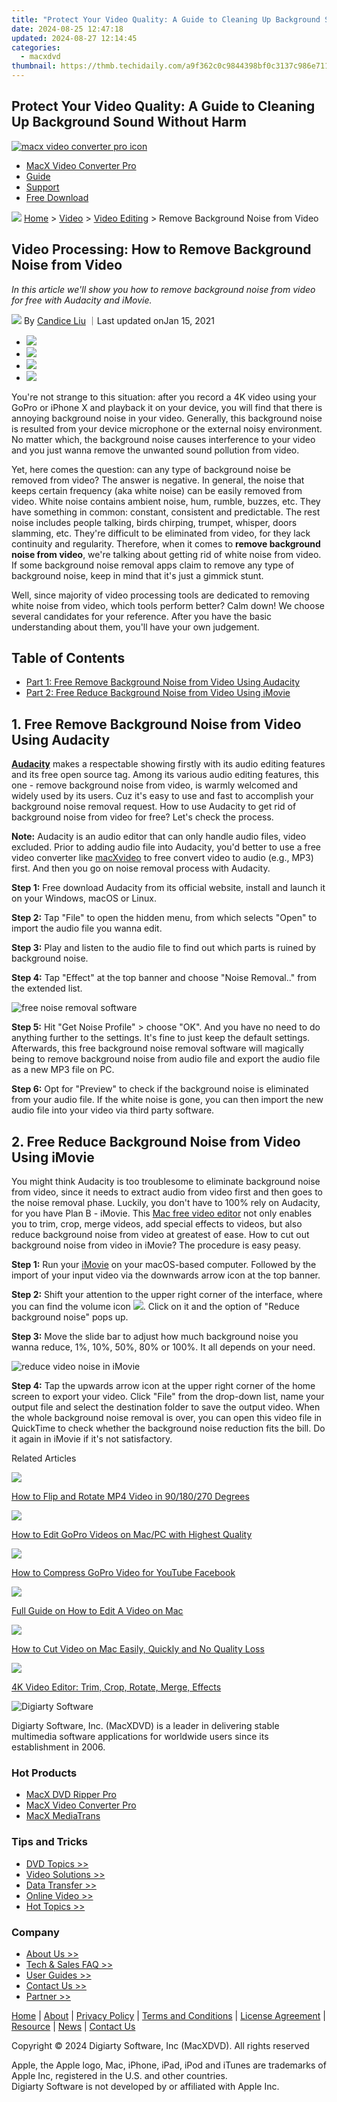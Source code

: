 ```yaml
---
title: "Protect Your Video Quality: A Guide to Cleaning Up Background Sound Without Harm"
date: 2024-08-25 12:47:18
updated: 2024-08-27 12:14:45
categories:
  - macxdvd
thumbnail: https://thmb.techidaily.com/a9f362c0c9844398bf0c3137c986e711e55f9d9899cc82e5e90b9af515ed9d20.jpg
---
```


## Protect Your Video Quality: A Guide to Cleaning Up Background Sound Without Harm

[![macx video converter pro icon](https://www.macxdvd.com/video-editing/../image-style/new-seo/icon11.png)](https://tools.techidaily.com/macxdvd/products/)

* [MacX Video Converter Pro](https://tools.techidaily.com/macxdvd/products/)
* [Guide](https://tools.techidaily.com/macxdvd/products/)
* [Support](https://tools.techidaily.com/macxdvd/products/)
* [Free Download](https://tools.techidaily.com/macxdvd/products/)



![](https://www.macxdvd.com/video-editing/../image-style/new-seo/icon7.png) [Home](https://tools.techidaily.com/macxdvd/products/) \> [Video](https://tools.techidaily.com/macxdvd/products/) \> [Video Editing](https://tools.techidaily.com/macxdvd/products/) \> Remove Background Noise from Video

## Video Processing: How to Remove Background Noise from Video



_In this article we'll show you how to remove background noise from video for free with Audacity and iMovie._

![](https://www.macxdvd.com/video-editing/../image-style/new-seo/icon6.png) By [Candice Liu](https://www.linkedin.com/in/candice-liu-444483a3/) ｜Last updated onJan 15, 2021 

* [![](https://www.macxdvd.com/video-editing/../image-style/new-seo/share-fa.jpg)](https://www.facebook.com/sharer/sharer.php?u=https://www.macxdvd.com/video-editing/how-to-remove-background-noise-from-video.htm)
* [![](https://www.macxdvd.com/video-editing/../image-style/new-seo/share-tw.jpg)](https://twitter.com/intent/tweet?url=https://www.macxdvd.com/video-editing/how-to-remove-background-noise-from-video.htm)
* [![](https://www.macxdvd.com/video-editing/../image-style/new-seo/share-email.jpg)](https://www.macxdvd.com/video-editing/mailto:info@example.com?&subject=&body=https://www.macxdvd.com/video-editing/how-to-remove-background-noise-from-video.htm)
* [![](https://www.macxdvd.com/video-editing/../image-style/new-seo/share-in.jpg)](https://www.linkedin.com/shareArticle?mini=true&url=https://www.macxdvd.com/video-editing/how-to-remove-background-noise-from-video.htm&title=&summary=https://www.macxdvd.com/video-editing/how-to-remove-background-noise-from-video.htm&source=)

 You're not strange to this situation: after you record a 4K video using your GoPro or iPhone X and playback it on your device, you will find that there is annoying background noise in your video. Generally, this background noise is resulted from your device microphone or the external noisy environment. No matter which, the background noise causes interference to your video and you just wanna remove the unwanted sound pollution from video. 

Yet, here comes the question: can any type of background noise be removed from video? The answer is negative. In general, the noise that keeps certain frequency (aka white noise) can be easily removed from video. White noise contains ambient noise, hum, rumble, buzzes, etc. They have something in common: constant, consistent and predictable. The rest noise includes people talking, birds chirping, trumpet, whisper, doors slamming, etc. They're difficult to be eliminated from video, for they lack continuity and regularity. Therefore, when it comes to **remove background noise from video**, we're talking about getting rid of white noise from video. If some background noise removal apps claim to remove any type of background noise, keep in mind that it's just a gimmick stunt.

 Well, since majority of video processing tools are dedicated to removing white noise from video, which tools perform better? Calm down! We choose several candidates for your reference. After you have the basic understanding about them, you'll have your own judgement.

## Table of Contents

* [Part 1: Free Remove Background Noise from Video Using Audacity](https://tools.techidaily.com/macxdvd/products/)
* [Part 2: Free Reduce Background Noise from Video Using iMovie](https://tools.techidaily.com/macxdvd/products/)

## 1\. Free Remove Background Noise from Video Using Audacity

[**Audacity**](https://www.audacityteam.org/) makes a respectable showing firstly with its audio editing features and its free open source tag. Among its various audio editing features, this one - remove background noise from video, is warmly welcomed and widely used by its users. Cuz it's easy to use and fast to accomplish your background noise removal request. How to use Audacity to get rid of background noise from video for free? Let's check the process.

**Note:** Audacity is an audio editor that can only handle audio files, video excluded. Prior to adding audio file into Audacity, you'd better to use a free video converter like [macXvideo](https://tools.techidaily.com/macxdvd/products/) to free convert video to audio (e.g., MP3) first. And then you go on noise removal process with Audacity. 

**Step 1:** Free download Audacity from its official website, install and launch it on your Windows, macOS or Linux. 

**Step 2:** Tap "File" to open the hidden menu, from which selects "Open" to import the audio file you wanna edit.

**Step 3:** Play and listen to the audio file to find out which parts is ruined by background noise.

**Step 4:** Tap "Effect" at the top banner and choose "Noise Removal.." from the extended list. 

![free noise removal software](https://www.macxdvd.com/video-editing/step-image/audacity-noise-removal.jpg)

**Step 5:** Hit "Get Noise Profile" > choose "OK". And you have no need to do anything further to the settings. It's fine to just keep the default settings. Afterwards, this free background noise removal software will magically being to remove background noise from audio file and export the audio file as a new MP3 file on PC. 

**Step 6:**  Opt for "Preview" to check if the background noise is eliminated from your audio file. If the white noise is gone, you can then import the new audio file into your video via third party software. 

## 2\. Free Reduce Background Noise from Video Using iMovie

You might think Audacity is too troublesome to eliminate background noise from video, since it needs to extract audio from video first and then goes to the noise removal phase. Luckily, you don't have to 100% rely on Audacity, for you have Plan B - iMovie. This [Mac free video editor](https://tools.techidaily.com/macxdvd/products/) not only enables you to trim, crop, merge videos, add special effects to videos, but also reduce background noise from video at greatest of ease. How to cut out background noise from video in iMovie? The procedure is easy peasy.

**Step 1:**  Run your [iMovie](https://www.apple.com/imovie/) on your macOS-based computer. Followed by the import of your input video via the downwards arrow icon at the top banner.

**Step 2:** Shift your attention to the upper right corner of the interface, where you can find the volume icon ![](https://www.macxdvd.com/video-editing/article-image/volume.jpg). Click on it and the option of "Reduce background noise" pops up. 

**Step 3:** Move the slide bar to adjust how much background noise you wanna reduce, 1%, 10%, 50%, 80% or 100%. It all depends on your need.

![reduce video noise in iMovie](https://www.macxdvd.com/video-editing/step-image/imovie-noise-removal.jpg)

**Step 4:**  Tap the upwards arrow icon at the upper right corner of the home screen to export your video. Click "File" from the drop-down list, name your output file and select the destination folder to save the output video. When the whole background noise removal is over, you can open this video file in QuickTime to check whether the background noise reduction fits the bill. Do it again in iMovie if it's not satisfactory. 



Related Articles

![](https://www.macxdvd.com/video-editing/../image-style/new-seo/pic7.jpg)

[How to Flip and Rotate MP4 Video in 90/180/270 Degrees](https://tools.techidaily.com/macxdvd/products/)

![](https://www.macxdvd.com/video-editing/../image-style/new-seo/pic6.jpg)

[How to Edit GoPro Videos on Mac/PC with Highest Quality](https://tools.techidaily.com/macxdvd/products/)

![](https://www.macxdvd.com/video-editing/../image-style/new-seo/pic5.jpg)

[How to Compress GoPro Video for YouTube Facebook](https://tools.techidaily.com/macxdvd/products/) 

![](https://www.macxdvd.com/video-editing/../image-style/new-seo/pic4.jpg)

[Full Guide on How to Edit A Video on Mac](https://tools.techidaily.com/macxdvd/products/) 

![](https://www.macxdvd.com/video-editing/../image-style/new-seo/pic3.jpg)

[How to Cut Video on Mac Easily, Quickly and No Quality Loss](https://tools.techidaily.com/macxdvd/products/) 

![](https://www.macxdvd.com/video-editing/../image-style/new-seo/pic2.jpg)

[4K Video Editor: Trim, Crop, Rotate, Merge, Effects](https://tools.techidaily.com/macxdvd/products/) 



![Digiarty Software](https://www.macxdvd.com/video-editing/../icon/logo.png) 

Digiarty Software, Inc. (MacXDVD) is a leader in delivering stable multimedia software applications for worldwide users since its establishment in 2006.

### Hot Products

* [MacX DVD Ripper Pro](https://tools.techidaily.com/macxdvd/products/)
* [MacX Video Converter Pro](https://tools.techidaily.com/macxdvd/products/)
* [MacX MediaTrans](https://tools.techidaily.com/macxdvd/products/)

### Tips and Tricks

* [DVD Topics >>](https://tools.techidaily.com/macxdvd/products/)
* [Video Solutions >>](https://tools.techidaily.com/macxdvd/products/)
* [Data Transfer >>](https://tools.techidaily.com/macxdvd/products/)
* [Online Video >>](https://tools.techidaily.com/macxdvd/products/)
* [Hot Topics >>](https://tools.techidaily.com/macxdvd/products/)

### Company

* [About Us >>](https://tools.techidaily.com/macxdvd/products/)
* [Tech & Sales FAQ >>](https://tools.techidaily.com/macxdvd/products/)
* [User Guides >>](https://tools.techidaily.com/macxdvd/products/)
* [Contact Us >>](https://tools.techidaily.com/macxdvd/products/)
* [Partner >>](https://tools.techidaily.com/macxdvd/products/)



[Home](https://tools.techidaily.com/macxdvd/products/) | [About](https://tools.techidaily.com/macxdvd/products/) | [Privacy Policy](https://tools.techidaily.com/macxdvd/products/) | [Terms and Conditions](https://tools.techidaily.com/macxdvd/products/) | [License Agreement](https://tools.techidaily.com/macxdvd/products/) | [Resource](https://tools.techidaily.com/macxdvd/products/) | [News](https://tools.techidaily.com/macxdvd/products/) | [Contact Us](https://tools.techidaily.com/macxdvd/products/)

Copyright © 2024 Digiarty Software, Inc (MacXDVD). All rights reserved

Apple, the Apple logo, Mac, iPhone, iPad, iPod and iTunes are trademarks of Apple Inc, registered in the U.S. and other countries.  
 Digiarty Software is not developed by or affiliated with Apple Inc.

<ins class="adsbygoogle"
     style="display:block"
     data-ad-format="autorelaxed"
     data-ad-client="ca-pub-7571918770474297"
     data-ad-slot="1223367746"></ins>



<ins class="adsbygoogle"
     style="display:block"
     data-ad-client="ca-pub-7571918770474297"
     data-ad-slot="8358498916"
     data-ad-format="auto"
     data-full-width-responsive="true"></ins>
